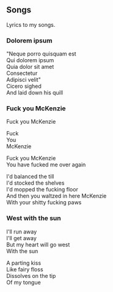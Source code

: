 ## Songs

Lyrics to my songs.


### Dolorem ipsum

"Neque porro quisquam est  
Qui dolorem ipsum  
Quia dolor sit amet  
Consectetur  
Adipisci velit"  
Cicero sighed  
And laid down his quill  


### Fuck you McKenzie

Fuck you McKenzie  

Fuck  
You  
McKenzie  

Fuck you McKenzie  
You have fucked me over again  

I'd balanced the till  
I'd stocked the shelves  
I'd mopped the fucking floor  
And then you waltzed in here McKenzie  
With your shitty fucking paws  


### West with the sun

I'll run away  
I'll get away  
But my heart will go west  
With the sun  

A parting kiss  
Like fairy floss  
Dissolves on the tip  
Of my tongue  
